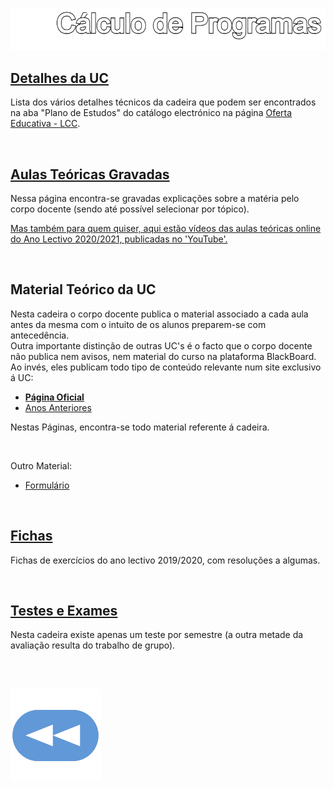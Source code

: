![Título](CP.png)

## [Detalhes da UC](Info.md)
Lista dos vários detalhes técnicos da cadeira que podem ser encontrados na aba "Plano de Estudos" do catálogo electrónico na página [Oferta Educativa - LCC](https://www.uminho.pt/PT/ensino/oferta-educativa/_layouts/15/UMinho.PortalUM.UI/Pages/CatalogoCursoDetail.aspx?itemId=3851&catId=12).

<br>

## [Aulas Teóricas Gravadas](https://www4.di.uminho.pt/~jno/media/cp/)
Nessa página encontra-se gravadas explicações sobre a matéria pelo corpo docente (sendo até possível selecionar por tópico).

[Mas também para quem quiser, aqui estão vídeos das aulas teóricas online do Ano Lectivo 2020/2021, publicadas no 'YouTube'.](https://www.youtube.com/watch?v=NdYvknBBz-c&list=PLZYyhr30Tukpu9DqwIJV2m16MYRXYwIs_&index=1)

<br>

## Material Teórico da UC
Nesta cadeira o corpo docente publica o material associado a cada aula antes da mesma com o intuito de os alunos preparem-se com antecedência.
<br>Outra importante distinção de outras UC's é o facto que o corpo docente não publica nem avisos, nem material do curso na plataforma BlackBoard.
<br>Ao invés, eles publicam todo tipo de conteúdo relevante num site exclusivo á UC:

* [**Página Oficial**](https://haslab.github.io/CP/)
* [Anos Anteriores](https://haslab.github.io/CP/Past/index)

Nestas Páginas, encontra-se todo material referente á cadeira.

<br>

Outro Material:
* [Formulário](cpCalFun.pdf)


<br>

## [Fichas](fichas/README.md)
Fichas de exercícios do ano lectivo 2019/2020, com resoluções a algumas.

<br>

## [Testes e Exames](testes/README.md)
Nesta cadeira existe apenas um teste por semestre (a outra metade da avaliação resulta do trabalho de grupo).

<br><br>

[![retroceder](https://raw.githubusercontent.com/David81820/Recursos-LCC/main/Rewind.png)](https://david81820.github.io/Recursos-LCC/2ano)
